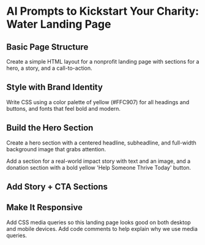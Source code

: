 # AI Prompts to Kickstart Your Charity: Water Landing Page

## Basic Page Structure

Create a simple HTML layout for a nonprofit landing page with sections for a hero, a story, and a call-to-action.

## Style with Brand Identity
Write CSS using a color palette of yellow (#FFC907) for all headings and buttons, and fonts that feel bold and modern.

## Build the Hero Section
Create a hero section with a centered headline, subheadline, and full-width background image that grabs attention.

Add a section for a real-world impact story with text and an image, and a donation section with a bold yellow 'Help Someone Thrive Today' button.

## Add Story + CTA Sections

## Make It Responsive
Add CSS media queries so this landing page looks good on both desktop and mobile devices. Add code comments to help explain why we use media queries.